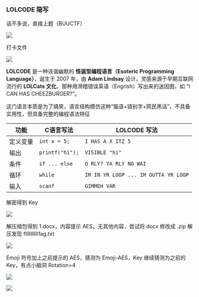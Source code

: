 ### LOLCODE 隐写

话不多说，直接上题（BUUCTF）

![](https://pic1.imgdb.cn/item/6875b14e58cb8da5c8ae5a8f.png)

打卡文件

![](https://pic1.imgdb.cn/item/6875b16858cb8da5c8ae5a92.png)

**LOLCODE** 是一种诙谐幽默的 **怪诞型编程语言（Esoteric Programming Language）**，诞生于 2007 年，由 **Adam Lindsay** 设计。灵感来源于早期互联网流行的 **LOLCats 文化**，那种用滑稽错误英语（Engrish）写出来的迷因图，如 “I CAN HAS CHEEZBURGER?”。

这门语言本质是为了搞笑，语言结构模仿这种“猫语+错别字+网民黑话”，不具备实用性，但具备完整的编程语法特征

| 功能     | C语言写法       | LOLCODE 写法                         |
| -------- | --------------- | ------------------------------------ |
| 定义变量 | `int x = 5;`    | `I HAS A X ITZ 5`                    |
| 输出     | `printf("hi");` | `VISIBLE "hi"`                       |
| 条件     | `if ... else`   | `O RLY? YA RLY NO WAI`               |
| 循环     | `while`         | `IM IN YR LOOP ... IM OUTTA YR LOOP` |
| 输入     | `scanf`         | `GIMMEH VAR`                         |

解密得到 Key

![](https://pic1.imgdb.cn/item/6875b1ad58cb8da5c8ae5d80.png)

解压缩包得到 1.docx，内容提示 AES，无其他内容，尝试将 docx 修改成 .zip 解压发现 fllllllllll1ag.txt

![](https://pic1.imgdb.cn/item/6875b1ec58cb8da5c8ae5ffb.png)

Emoji 符号加上之前提示的 AES，猜测为 Emoji-AES，Key 继续猜测为之前的 Key，有点小脑洞 Rotation=4

![](https://pic1.imgdb.cn/item/6875b23958cb8da5c8ae6272.png)

![](https://pic1.imgdb.cn/item/6875b25b58cb8da5c8ae63fd.png)